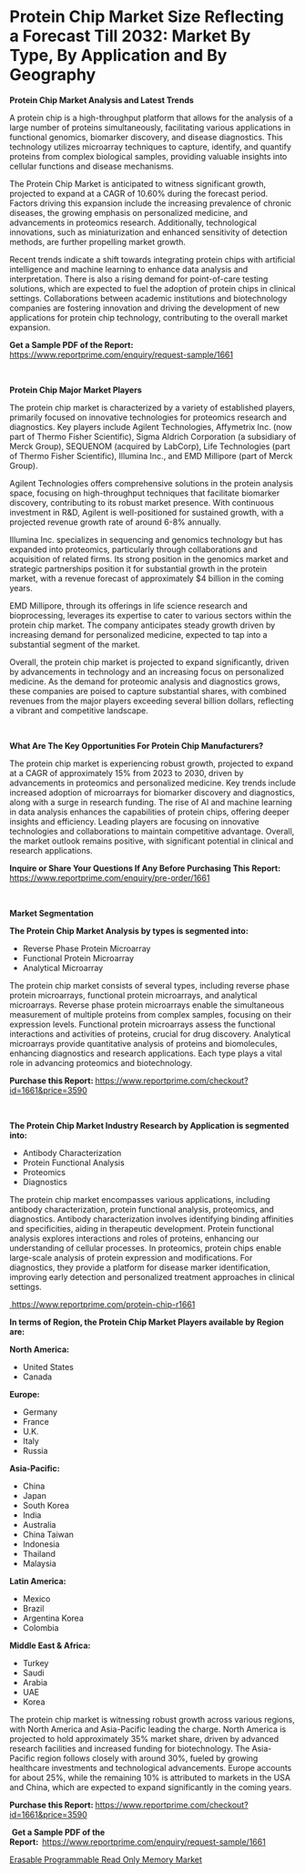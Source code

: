 <p><h1>Protein Chip Market Size Reflecting a Forecast Till 2032: Market By Type, By Application and By Geography</h1></p><p><strong>Protein Chip Market Analysis and Latest Trends</strong></p>
<p><p>A protein chip is a high-throughput platform that allows for the analysis of a large number of proteins simultaneously, facilitating various applications in functional genomics, biomarker discovery, and disease diagnostics. This technology utilizes microarray techniques to capture, identify, and quantify proteins from complex biological samples, providing valuable insights into cellular functions and disease mechanisms.</p><p>The Protein Chip Market is anticipated to witness significant growth, projected to expand at a CAGR of 10.60% during the forecast period. Factors driving this expansion include the increasing prevalence of chronic diseases, the growing emphasis on personalized medicine, and advancements in proteomics research. Additionally, technological innovations, such as miniaturization and enhanced sensitivity of detection methods, are further propelling market growth.</p><p>Recent trends indicate a shift towards integrating protein chips with artificial intelligence and machine learning to enhance data analysis and interpretation. There is also a rising demand for point-of-care testing solutions, which are expected to fuel the adoption of protein chips in clinical settings. Collaborations between academic institutions and biotechnology companies are fostering innovation and driving the development of new applications for protein chip technology, contributing to the overall market expansion.</p></p>
<p><strong>Get a Sample PDF of the Report:&nbsp;</strong> <a href="https://www.reportprime.com/enquiry/request-sample/1661?utm_campaign=3499&utm_medium=2&utm_source=Github&utm_content=ia&utm_term=18032025&utm_id=protein-chip">https://www.reportprime.com/enquiry/request-sample/1661</a></p>
<p>&nbsp;</p>
<p><strong>Protein Chip Major Market Players</strong></p>
<p><p>The protein chip market is characterized by a variety of established players, primarily focused on innovative technologies for proteomics research and diagnostics. Key players include Agilent Technologies, Affymetrix Inc. (now part of Thermo Fisher Scientific), Sigma Aldrich Corporation (a subsidiary of Merck Group), SEQUENOM (acquired by LabCorp), Life Technologies (part of Thermo Fisher Scientific), Illumina Inc., and EMD Millipore (part of Merck Group).</p><p>Agilent Technologies offers comprehensive solutions in the protein analysis space, focusing on high-throughput techniques that facilitate biomarker discovery, contributing to its robust market presence. With continuous investment in R&D, Agilent is well-positioned for sustained growth, with a projected revenue growth rate of around 6-8% annually.</p><p>Illumina Inc. specializes in sequencing and genomics technology but has expanded into proteomics, particularly through collaborations and acquisition of related firms. Its strong position in the genomics market and strategic partnerships position it for substantial growth in the protein market, with a revenue forecast of approximately $4 billion in the coming years.</p><p>EMD Millipore, through its offerings in life science research and bioprocessing, leverages its expertise to cater to various sectors within the protein chip market. The company anticipates steady growth driven by increasing demand for personalized medicine, expected to tap into a substantial segment of the market.</p><p>Overall, the protein chip market is projected to expand significantly, driven by advancements in technology and an increasing focus on personalized medicine. As the demand for proteomic analysis and diagnostics grows, these companies are poised to capture substantial shares, with combined revenues from the major players exceeding several billion dollars, reflecting a vibrant and competitive landscape.</p></p>
<p>&nbsp;</p>
<p><strong>What Are The Key Opportunities For Protein Chip Manufacturers?</strong></p>
<p><p>The protein chip market is experiencing robust growth, projected to expand at a CAGR of approximately 15% from 2023 to 2030, driven by advancements in proteomics and personalized medicine. Key trends include increased adoption of microarrays for biomarker discovery and diagnostics, along with a surge in research funding. The rise of AI and machine learning in data analysis enhances the capabilities of protein chips, offering deeper insights and efficiency. Leading players are focusing on innovative technologies and collaborations to maintain competitive advantage. Overall, the market outlook remains positive, with significant potential in clinical and research applications.</p></p>
<p><strong>Inquire or Share Your Questions If Any Before Purchasing This Report:</strong> <a href="https://www.reportprime.com/enquiry/pre-order/1661?utm_campaign=3499&utm_medium=2&utm_source=Github&utm_content=ia&utm_term=18032025&utm_id=protein-chip">https://www.reportprime.com/enquiry/pre-order/1661</a></p>
<p>&nbsp;</p>
<p><strong>Market Segmentation</strong></p>
<p><strong>The Protein Chip Market Analysis by types is segmented into:</strong></p>
<p><ul><li>Reverse Phase Protein Microarray</li><li>Functional Protein Microarray</li><li>Analytical Microarray</li></ul></p>
<p><p>The protein chip market consists of several types, including reverse phase protein microarrays, functional protein microarrays, and analytical microarrays. Reverse phase protein microarrays enable the simultaneous measurement of multiple proteins from complex samples, focusing on their expression levels. Functional protein microarrays assess the functional interactions and activities of proteins, crucial for drug discovery. Analytical microarrays provide quantitative analysis of proteins and biomolecules, enhancing diagnostics and research applications. Each type plays a vital role in advancing proteomics and biotechnology.</p></p>
<p><strong>Purchase this Report:&nbsp;</strong><a href="https://www.reportprime.com/checkout?id=1661&price=3590&utm_campaign=3499&utm_medium=2&utm_source=Github&utm_content=ia&utm_term=18032025&utm_id=protein-chip">https://www.reportprime.com/checkout?id=1661&price=3590</a></p>
<p>&nbsp;</p>
<p><strong>The Protein Chip Market Industry Research by Application is segmented into:</strong></p>
<p><ul><li>Antibody Characterization</li><li>Protein Functional Analysis</li><li>Proteomics</li><li>Diagnostics</li></ul></p>
<p><p>The protein chip market encompasses various applications, including antibody characterization, protein functional analysis, proteomics, and diagnostics. Antibody characterization involves identifying binding affinities and specificities, aiding in therapeutic development. Protein functional analysis explores interactions and roles of proteins, enhancing our understanding of cellular processes. In proteomics, protein chips enable large-scale analysis of protein expression and modifications. For diagnostics, they provide a platform for disease marker identification, improving early detection and personalized treatment approaches in clinical settings.</p></p>
<p><a href="https://www.reportprime.com/protein-chip-r1661?utm_campaign=3499&utm_medium=2&utm_source=Github&utm_content=ia&utm_term=18032025&utm_id=protein-chip">&nbsp;https://www.reportprime.com/protein-chip-r1661</a></p>
<p><strong>In terms of Region, the Protein Chip Market Players available by Region are:</strong></p>
<p>
    <p> <strong> North America: </strong>
        <ul>
            <li>United States</li>
            <li>Canada</li>
        </ul>
        </p> 
    <p> <strong> Europe: </strong>
        <ul>
            <li>Germany</li>
            <li>France</li>
            <li>U.K.</li>
            <li>Italy</li>
            <li>Russia</li>
        </ul>
        </p> 
    <p> <strong> Asia-Pacific: </strong>
        <ul>
            <li>China</li>
            <li>Japan</li>
            <li>South Korea</li>
            <li>India</li>
            <li>Australia</li>
            <li>China Taiwan</li>
            <li>Indonesia</li>
            <li>Thailand</li>
            <li>Malaysia</li>
        </ul>
        </p> 
    <p> <strong> Latin America: </strong>
        <ul>
            <li>Mexico</li>
            <li>Brazil</li>
            <li>Argentina Korea</li>
            <li>Colombia</li>
        </ul>
        </p> 
    <p> <strong> Middle East & Africa: </strong>
        <ul>
            <li>Turkey</li>
            <li>Saudi</li>
            <li>Arabia</li>
            <li>UAE</li>
            <li>Korea</li>
        </ul>
    </p>
    </p>
<p><p>The protein chip market is witnessing robust growth across various regions, with North America and Asia-Pacific leading the charge. North America is projected to hold approximately 35% market share, driven by advanced research facilities and increased funding for biotechnology. The Asia-Pacific region follows closely with around 30%, fueled by growing healthcare investments and technological advancements. Europe accounts for about 25%, while the remaining 10% is attributed to markets in the USA and China, which are expected to expand significantly in the coming years.</p></p>
<p><strong>Purchase this Report: </strong><a href="https://www.reportprime.com/checkout?id=1661&price=3590&utm_campaign=3499&utm_medium=2&utm_source=Github&utm_content=ia&utm_term=18032025&utm_id=protein-chip">https://www.reportprime.com/checkout?id=1661&price=3590</a></p>
<p>&nbsp;<strong>Get a Sample PDF of the Report:&nbsp;&nbsp;</strong><a href="https://www.reportprime.com/enquiry/request-sample/1661?utm_campaign=3499&utm_medium=2&utm_source=Github&utm_content=ia&utm_term=18032025&utm_id=protein-chip">https://www.reportprime.com/enquiry/request-sample/1661</a></p>
<p><strong></strong></p>
<p><p><a href="https://github.com/alawnhvicay/Market-Research-Report-List-1/blob/main/erasable-programmable-read-only-memory-market.md?utm_campaign=3499&utm_medium=2&utm_source=Github&utm_content=ia&utm_term=18032025&utm_id=protein-chip">Erasable Programmable Read Only Memory Market</a></p></p>